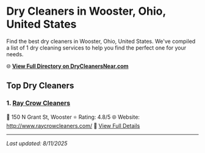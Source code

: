 # Dry Cleaners in Wooster, Ohio, United States

Find the best dry cleaners in Wooster, Ohio, United States. We've compiled a list of 1 dry cleaning services to help you find the perfect one for your needs.

🌐 **[View Full Directory on DryCleanersNear.com](https://drycleanersnear.com/city/US/Ohio/Wooster)**

## Top Dry Cleaners

### 1. [Ray Crow Cleaners](https://drycleanersnear.com/dryCleaner/6875b63b9b5c02c2ea277d6d/ray-crow-cleaners)
📍 150 N Grant St, Wooster
⭐ Rating: 4.8/5
🌐 Website: http://www.raycrowcleaners.com/
🔗 [View Full Details](https://drycleanersnear.com/dryCleaner/6875b63b9b5c02c2ea277d6d/ray-crow-cleaners)


---

*Last updated: 8/11/2025*
